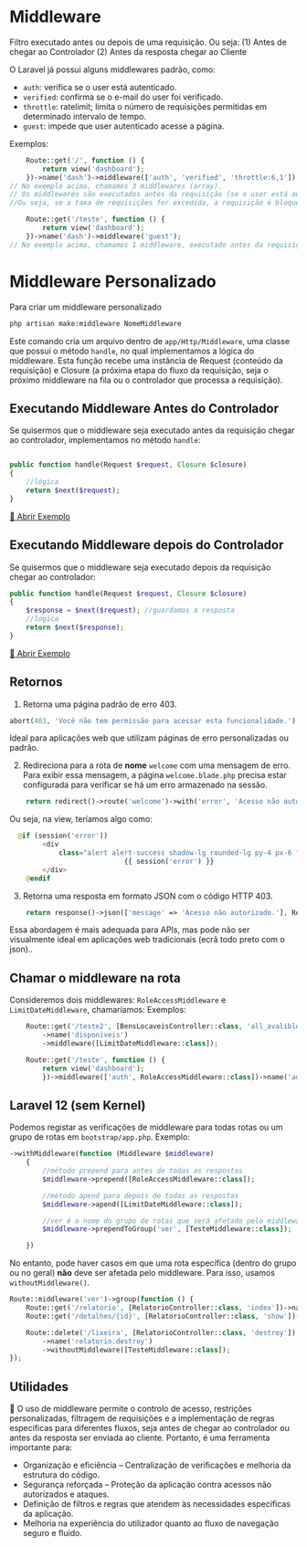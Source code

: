 # Middleware
Filtro executado antes ou depois de uma requisição. Ou seja: 
(1) Antes de chegar ao Controlador
(2) Antes da resposta chegar ao Cliente

O Laravel já possui alguns middlewares padrão, como:
- `auth`: verifica se o user está autenticado.
- `verified`: confirma se o e-mail do user foi verificado.
- `throttle`: ratelimit; limita o número de requisições permitidas em determinado intervalo de tempo.
- `guest`: impede que user autenticado acesse a página.

Exemplos:
```php
    Route::get('/', function () {
        return view('dashboard');
    })->name('dash')->middleware(['auth', 'verified', 'throttle:6,1']);
// No exemplo acima, chamamos 3 middlewares (array).
// Os middlewares são executados antes da requisição (se o user está autenticado e email foi verificado, e permite 6 requisições em 1 minuto).
//Ou seja, se a taxa de requisições for excedida, a requisição é bloqueada antes de chegar ao controlador.

    Route::get('/teste', function () {
        return view('dashboard');
    })->name('dash')->middleware('guest');
// No exemplo acima, chamamos 1 middleware, executado antes da requisição.
```

# Middleware Personalizado
Para criar um middleware personalizado 
```bash
php artisan make:middleware NomeMiddleware
```

Este comando cria um arquivo dentro de `app/Http/Middleware`, uma classe que possui o método `handle`, no qual implementamos a lógica do middleware.
Esta função recebe uma instância de Request (conteúdo da requisição) e Closure (a próxima etapa do fluxo da requisição, seja o próximo middleware na fila ou o controlador que processa a requisição).

## Executando Middleware Antes do Controlador
Se quisermos que o middleware seja executado antes da requisição chegar ao controlador, implementamos no método `handle`:
```php

public function handle(Request $request, Closure $closure)
{
    //lógica
    return $next($request);
}
```
[🔗 Abrir Exemplo](file:///C:/Users/CESAE/Desktop/Middleware/RoleAccess.php)


## Executando Middleware depois do Controlador
Se quisermos que o middleware seja executado depois da requisição chegar ao controlador:
```php
public function handle(Request $request, Closure $closure)
{
    $response = $next($request); //guardamos a resposta
    //logica
    return $next($response);
} 
```
[🔗 Abrir Exemplo](file:///C:/Users/CESAE/Desktop/Middleware/JanelaTempo.php)


## Retornos

1. Retorna uma página padrão de erro 403.
```php
abort(403, 'Você não tem permissão para acessar esta funcionalidade.');
```
Ideal para aplicações web que utilizam páginas de erro personalizadas ou padrão.


2. Redireciona para a rota de **nome** `welcome` com uma mensagem de erro.
Para exibir essa mensagem, a página `welcome.blade.php` precisa estar configurada para verificar se há um erro armazenado na sessão.
```php
    return redirect()->route('welcome')->with('error', 'Acesso não autorizado: IP não reconhecido.');
```
Ou seja, na view, teríamos algo como: 
```php
  @if (session('error'))
        <div
            class="alert alert-success shadow-lg rounded-lg py-4 px-6 font-semibold text-red-800 bg-red-100 ring-1 ring-red-300">
                            {{ session('error') }}
        </div>
    @endif
```


3. Retorna uma resposta em formato JSON com o código HTTP 403.
```php
    return response()->json(['message' => 'Acesso não autorizado.'], Response::HTTP_FORBIDDEN);
```
Essa abordagem é mais adequada para APIs, mas pode não ser visualmente ideal em aplicações web tradicionais (ecrã todo preto com o json)..


## Chamar o middleware na rota
Consideremos dois middlewares: `RoleAccessMiddleware` e `LimitDateMiddleware`, chamaríamos:
Exemplos:
```php
    Route::get('/teste2', [BensLocaveisController::class, 'all_avalible'])
        ->name('disponiveis')
        ->middleware([LimitDateMiddleware::class]);

    Route::get('/teste', function () {
        return view('dashboard');
        })->middleware(['auth', RoleAccessMiddleware::class])->name('adashboard');
```

## Laravel 12 (sem Kernel)
Podemos registar as verificações de middleware para todas rotas ou um grupo de rotas em `bootstrap/app.php`.
Exemplo:
```php
->withMiddleware(function (Middleware $middleware)
    {
        //método prepend para antes de todas as respostas
        $middleware->prepend([RoleAccessMiddleware::class]);

        //método apend para depois de todas as respostas
        $middleware->apend([LimitDateMiddleware::class]);

        //ver é o nome do grupo de rotas que será afetado pelo middleware
        $middleware->prependToGroup('ver', [TesteMiddleware::class]);

    })
```

No entanto, pode haver casos em que uma rota específica (dentro do grupo ou no geral) **não** deve ser afetada pelo middleware. Para isso, usamos `withoutMiddleware()`.

```php
Route::middleware('ver')->group(function () {
    Route::get('/relatorio', [RelatorioController::class, 'index'])->name('relatorio.index');
    Route::get('/detalhes/{id}', [RelatorioController::class, 'show'])->name('relatorio.show');

    Route::delete('/lixeira', [RelatorioController::class, 'destroy'])
        ->name('relatorio.destroy')
        ->withoutMiddleware([TesteMiddleware::class]);
});
```

## Utilidades
🚀 O uso de middleware permite o controlo de acesso, restrições personalizadas, filtragem de requisições e a implementação de regras específicas para diferentes fluxos, seja antes de chegar ao controlador ou antes da resposta ser enviada ao cliente.
Portanto, é uma ferramenta importante para:
- Organização e eficiência 
– Centralização de verificações e melhoria da estrutura do código. 
- Segurança reforçada 
– Proteção da aplicação contra acessos não autorizados e ataques. 
- Definição de filtros e regras que atendem às necessidades específicas da aplicação.
- Melhoria na experiência do utilizador quanto ao fluxo de navegação seguro e fluido.